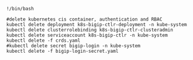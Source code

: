     !/bin/bash

    #delete kubernetes cis container, authentication and RBAC
    kubectl delete deployment k8s-bigip-ctlr-deployment -n kube-system
    kubectl delete clusterrolebinding k8s-bigip-ctlr-clusteradmin
    kubectl delete serviceaccount k8s-bigip-ctlr -n kube-system
    kubectl delete -f crds.yaml
    #kubectl delete secret bigip-login -n kube-system
    kubectl delete -f bigip-login-secret.yaml